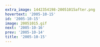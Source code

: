 ```yaml
---
extra_image: 1442354198-20051015after.png
hovertext: '2005-10-15'
id: '2005-10-15'
image: 20051015.gif
next: '2005-10-16'
prev: '2005-10-14'
title: '2005-10-15'
---
```

